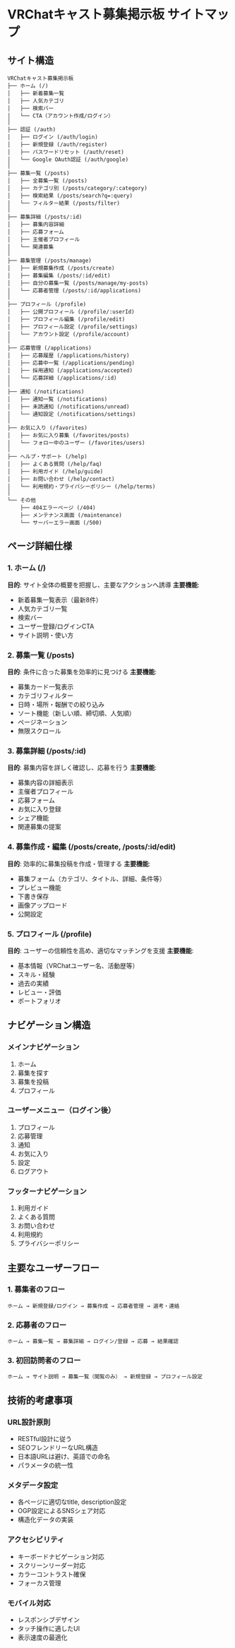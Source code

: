 # VRChatキャスト募集掲示板 サイトマップ

## サイト構造

```
VRChatキャスト募集掲示板
├── ホーム (/)
│   ├── 新着募集一覧
│   ├── 人気カテゴリ
│   ├── 検索バー
│   └── CTA（アカウント作成/ログイン）
│
├── 認証 (/auth)
│   ├── ログイン (/auth/login)
│   ├── 新規登録 (/auth/register)
│   ├── パスワードリセット (/auth/reset)
│   └── Google OAuth認証 (/auth/google)
│
├── 募集一覧 (/posts)
│   ├── 全募集一覧 (/posts)
│   ├── カテゴリ別 (/posts/category/:category)
│   ├── 検索結果 (/posts/search?q=:query)
│   └── フィルター結果 (/posts/filter)
│
├── 募集詳細 (/posts/:id)
│   ├── 募集内容詳細
│   ├── 応募フォーム
│   ├── 主催者プロフィール
│   └── 関連募集
│
├── 募集管理 (/posts/manage)
│   ├── 新規募集作成 (/posts/create)
│   ├── 募集編集 (/posts/:id/edit)
│   ├── 自分の募集一覧 (/posts/manage/my-posts)
│   └── 応募者管理 (/posts/:id/applications)
│
├── プロフィール (/profile)
│   ├── 公開プロフィール (/profile/:userId)
│   ├── プロフィール編集 (/profile/edit)
│   ├── プロフィール設定 (/profile/settings)
│   └── アカウント設定 (/profile/account)
│
├── 応募管理 (/applications)
│   ├── 応募履歴 (/applications/history)
│   ├── 応募中一覧 (/applications/pending)
│   ├── 採用通知 (/applications/accepted)
│   └── 応募詳細 (/applications/:id)
│
├── 通知 (/notifications)
│   ├── 通知一覧 (/notifications)
│   ├── 未読通知 (/notifications/unread)
│   └── 通知設定 (/notifications/settings)
│
├── お気に入り (/favorites)
│   ├── お気に入り募集 (/favorites/posts)
│   └── フォロー中のユーザー (/favorites/users)
│
├── ヘルプ・サポート (/help)
│   ├── よくある質問 (/help/faq)
│   ├── 利用ガイド (/help/guide)
│   ├── お問い合わせ (/help/contact)
│   └── 利用規約・プライバシーポリシー (/help/terms)
│
└── その他
    ├── 404エラーページ (/404)
    ├── メンテナンス画面 (/maintenance)
    └── サーバーエラー画面 (/500)
```

## ページ詳細仕様

### 1. ホーム (/)
**目的**: サイト全体の概要を把握し、主要なアクションへ誘導
**主要機能**:
- 新着募集一覧表示（最新8件）
- 人気カテゴリ一覧
- 検索バー
- ユーザー登録/ログインCTA
- サイト説明・使い方

### 2. 募集一覧 (/posts)
**目的**: 条件に合った募集を効率的に見つける
**主要機能**:
- 募集カード一覧表示
- カテゴリフィルター
- 日時・場所・報酬での絞り込み
- ソート機能（新しい順、締切順、人気順）
- ページネーション
- 無限スクロール

### 3. 募集詳細 (/posts/:id)
**目的**: 募集内容を詳しく確認し、応募を行う
**主要機能**:
- 募集内容の詳細表示
- 主催者プロフィール
- 応募フォーム
- お気に入り登録
- シェア機能
- 関連募集の提案

### 4. 募集作成・編集 (/posts/create, /posts/:id/edit)
**目的**: 効率的に募集投稿を作成・管理する
**主要機能**:
- 募集フォーム（カテゴリ、タイトル、詳細、条件等）
- プレビュー機能
- 下書き保存
- 画像アップロード
- 公開設定

### 5. プロフィール (/profile)
**目的**: ユーザーの信頼性を高め、適切なマッチングを支援
**主要機能**:
- 基本情報（VRChatユーザー名、活動歴等）
- スキル・経験
- 過去の実績
- レビュー・評価
- ポートフォリオ

## ナビゲーション構造

### メインナビゲーション
1. ホーム
2. 募集を探す
3. 募集を投稿
4. プロフィール

### ユーザーメニュー（ログイン後）
1. プロフィール
2. 応募管理
3. 通知
4. お気に入り
5. 設定
6. ログアウト

### フッターナビゲーション
1. 利用ガイド
2. よくある質問
3. お問い合わせ
4. 利用規約
5. プライバシーポリシー

## 主要なユーザーフロー

### 1. 募集者のフロー
```
ホーム → 新規登録/ログイン → 募集作成 → 応募者管理 → 選考・連絡
```

### 2. 応募者のフロー
```
ホーム → 募集一覧 → 募集詳細 → ログイン/登録 → 応募 → 結果確認
```

### 3. 初回訪問者のフロー
```
ホーム → サイト説明 → 募集一覧（閲覧のみ） → 新規登録 → プロフィール設定
```

## 技術的考慮事項

### URL設計原則
- RESTful設計に従う
- SEOフレンドリーなURL構造
- 日本語URLは避け、英語での命名
- パラメータの統一性

### メタデータ設定
- 各ページに適切なtitle, description設定
- OGP設定によるSNSシェア対応
- 構造化データの実装

### アクセシビリティ
- キーボードナビゲーション対応
- スクリーンリーダー対応
- カラーコントラスト確保
- フォーカス管理

### モバイル対応
- レスポンシブデザイン
- タッチ操作に適したUI
- 表示速度の最適化